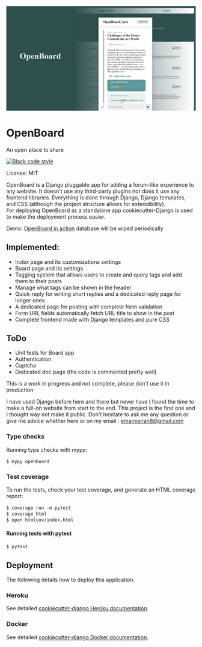 ![](header_pic.png)
# OpenBoard

An open place to share

[![Black code style](https://img.shields.io/badge/code%20style-black-000000.svg)](https://github.com/ambv/black)

License: MIT

OpenBoard is a Django pluggable app for adding a forum-like experience to any website. It doesn't use any third-party plugins nor does it use any frontend libraries. Everything is done through Django, Django templates, and CSS (although the project structure allows for extendibility).<br>
For deploying OpenBoard as a standalone app cookiecutter-Django is used to make the deployment process easier.<br>

Demo: [OpenBoard in action](https://openboarddemo.herokuapp.com/) database will be wiped periodically


## Implemented:
- Index page and its customizations settings
- Board page and its settings
- Tagging system that allows users to create and query tags and add them to their posts
- Manage what tags can be shown in the header
- Quick-reply for writing short replies and a dedicated reply page for longer ones
- A dedicated page for posting with complete form validation
- Form URL fields automatically fetch URL title to show in the post 
- Complete frontend made with Django templates and pure CSS 

## ToDo
- Unit tests for Board app
- Authentication
- Captcha
- Dedicated doc page (the code is commented pretty well)

This is a work in progress and not complete, please don't use it in production

I have used Django before here and there but never have I found the time to make a full-on website from start to the end. This project is the first one and I thought way not make it public. Don't hesitate to ask me any question or give me advice whether here or on my email : emamiarian8@gmail.com

### Type checks

Running type checks with mypy:

    $ mypy openboard

### Test coverage

To run the tests, check your test coverage, and generate an HTML coverage report:

    $ coverage run -m pytest
    $ coverage html
    $ open htmlcov/index.html

#### Running tests with pytest

    $ pytest

## Deployment

The following details how to deploy this application.

### Heroku

See detailed [cookiecutter-django Heroku documentation](http://cookiecutter-django.readthedocs.io/en/latest/deployment-on-heroku.html).

### Docker

See detailed [cookiecutter-django Docker documentation](http://cookiecutter-django.readthedocs.io/en/latest/deployment-with-docker.html).
